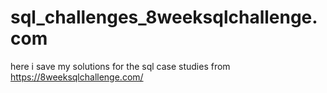 # sql_challenges_8weeksqlchallenge.com
here i save my solutions for the sql case studies from https://8weeksqlchallenge.com/
